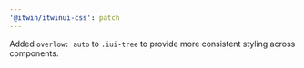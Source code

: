 ```yaml
---
'@itwin/itwinui-css': patch
---
```


Added `overlow: auto` to `.iui-tree` to provide more consistent styling across components.
